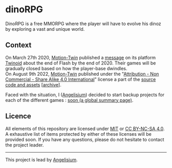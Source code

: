 # dinoRPG
DinoRPG  is a free MMORPG  where the player  will have  to evolve his  dinoz  by
exploring a vast and unique world.

## Context
On March 27th 2020,  [Motion-Twin][1]  published a  [message][2] on its platform
[Twinoid][3]  about  the end of  Flash by the  end of 2020. Their  games will be
gradually closed based on how the player-base dwindles.   
On August 9th 2022,  [Motion-Twin][1]  published  under  the "[Attribution - Non
Commercial - Share  Alike 4.0 International][4]"  license a part of the  [source
code and assets][5] [[archive][6]].

Faced with  the situation, I ([Angelisium][7]) decided to start  backup projects
for each of the different games : [soon (a global summary page)][7].

## Licence
All  elements  of  this  repository are  licensed under [MIT][8] or [CC BY-NC-SA
4.0][4].   
A exhaustive  list of  items  protected  by  either of  these  licenses  will be
provided soon. If you have any questions, please  do not hesitate to contact the
project leader.

---

This project is lead by [Angelisium][7].

[1]: https://motion-twin.com/
[2]: http://twd.io/s/6437
[3]: https://twinoid.com/
[4]: https://creativecommons.org/licenses/by-nc-sa/4.0/
[5]: https://github.com/motion-twin/WebGamesArchives
[6]: https://github.com/Angelisium/WebGamesArchives
[7]: https://github.com/Angelisium
[8]: ../LICENSE

